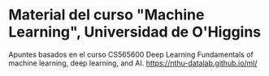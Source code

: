 # Material del curso "Machine Learning", Universidad de O'Higgins
Apuntes basados en el curso CS565600 Deep Learning
Fundamentals of machine learning, deep learning, and AI.
https://nthu-datalab.github.io/ml/
